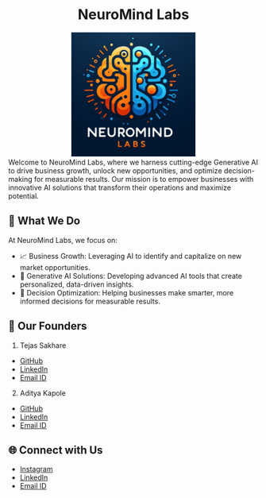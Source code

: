 <div align="center">
  <h1>  NeuroMind Labs </a></h1>
  <img src="2024-01-14 18.12.10.jpg" alt="App Logo Image" width="250">
</div>
Welcome to NeuroMind Labs, where we harness cutting-edge Generative AI to drive business growth, unlock new opportunities, and optimize decision-making for measurable results. Our mission is to empower businesses with innovative AI solutions that transform their operations and maximize potential.


## 🚀 What We Do
At NeuroMind Labs, we focus on:

- 📈 Business Growth: Leveraging AI to identify and capitalize on new market opportunities.
- 🤖 Generative AI Solutions: Developing advanced AI tools that create personalized, data-driven insights.
- 🎯 Decision Optimization: Helping businesses make smarter, more informed decisions for measurable results.


## 👥 Our Founders
1. Tejas Sakhare
- [GitHub](https://github.com/Tejas911)
- [LinkedIn](https://www.linkedin.com/in/tejas-sakhare018/)
- [Email ID](tejas.sakhare018@gmail.com)
  
2. Aditya Kapole
- [GitHub](https://github.com/adityakapole) 
- [LinkedIn](https://www.linkedin.com/in/adityakapole)
- [Email ID](adityamkapole@gmail.com)


## 🌐 Connect with Us
- [Instagram](https://www.instagram.com/neuromindlabs/)
- [LinkedIn](https://www.linkedin.com/company/neuromind-labs/posts/?feedView=all)
- [Email ID](labsneuromind@gmail.com)
